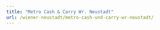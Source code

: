 ```yaml
---
title: "Metro Cash & Carry Wr. Neustadt"
url: /wiener-neustadt/metro-cash-und-carry-wr-neustadt/
---
```

